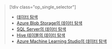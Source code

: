 > [!div class="op_single_selector"]
> * [데이터 탐색](../articles/machine-learning/team-data-science-process/explore-data.md)
> * [Azure Blob Storage의 데이터 탐색](../articles/machine-learning/team-data-science-process/explore-data-blob.md)
> * [SQL Server의 데이터 탐색](../articles/machine-learning/team-data-science-process/explore-data-sql-server.md)
> * [Hive 테이블의 데이터 탐색](../articles/machine-learning/team-data-science-process/explore-data-hive-tables.md)
> * [Azure Machine Learning Studio의 데이터 탐색](https://azure.microsoft.com/documentation/videos/preprocessing-data-in-azure-ml-studio/)
> 
> 


